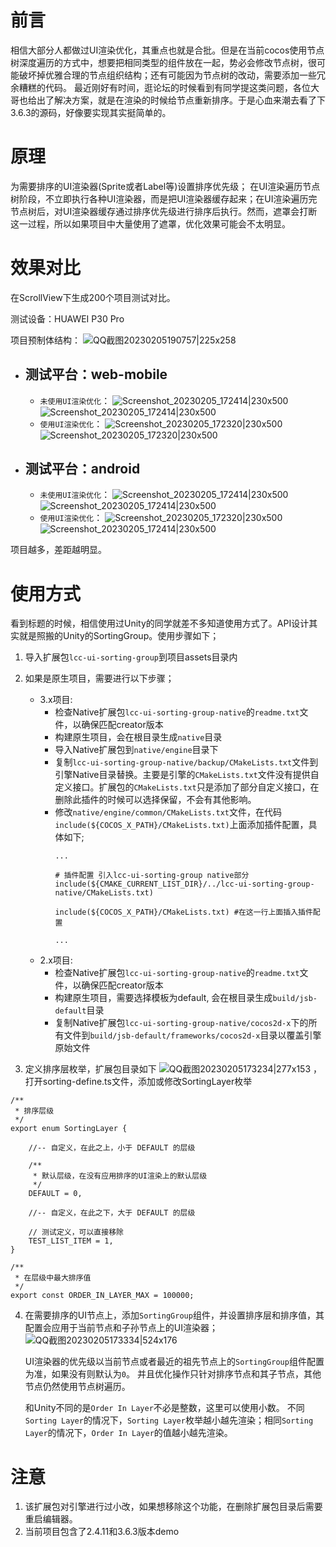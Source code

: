 # 前言
相信大部分人都做过UI渲染优化，其重点也就是合批。但是在当前cocos使用节点树深度遍历的方式中，想要把相同类型的组件放在一起，势必会修改节点树，很可能破坏掉优雅合理的节点组织结构；还有可能因为节点树的改动，需要添加一些冗余糟糕的代码。
最近刚好有时间，逛论坛的时候看到有同学提这类问题，各位大哥也给出了解决方案，就是在渲染的时候给节点重新排序。于是心血来潮去看了下3.6.3的源码，好像要实现其实挺简单的。
# 原理
为需要排序的UI渲染器(Sprite或者Label等)设置排序优先级； 在UI渲染遍历节点树阶段，不立即执行各种UI渲染器，而是把UI渲染器缓存起来；在UI渲染遍历完节点树后，对UI渲染器缓存通过排序优先级进行排序后执行。然而，遮罩会打断这一过程，所以如果项目中大量使用了遮罩，优化效果可能会不太明显。
# 效果对比
在ScrollView下生成200个项目测试对比。

测试设备：HUAWEI P30 Pro

项目预制体结构：
![QQ截图20230205190757|225x258](./3.6.3/docs/images/QQ截图20230205190757.png) 

* ## 测试平台：web-mobile

  * `未使用UI渲染优化`：
  ![Screenshot_20230205_172414|230x500](./3.6.3/docs/images/Screenshot_20230205_172414.jpg) 
  ![Screenshot_20230205_172414|230x500](./2.4.11/docs/images/Screenshot_20230209_111420.jpg) 
  * `使用UI渲染优化`：
  ![Screenshot_20230205_172320|230x500](./3.6.3/docs/images/Screenshot_20230205_172320.jpg) 
  ![Screenshot_20230205_172320|230x500](./2.4.11/docs/images/Screenshot_20230209_111310.jpg) 

* ## 测试平台：android

  * `未使用UI渲染优化`：
  ![Screenshot_20230205_172414|230x500](./3.6.3/docs/images/Screenshot_20230207_103552.jpg) 
  ![Screenshot_20230205_172414|230x500](./2.4.11/docs/images/Screenshot_20230209_164606.jpg) 
  * `使用UI渲染优化`：
  ![Screenshot_20230205_172320|230x500](./3.6.3/docs/images/Screenshot_20230207_103431.jpg) 
  ![Screenshot_20230205_172414|230x500](./2.4.11/docs/images/Screenshot_20230209_164409.jpg) 

项目越多，差距越明显。

# 使用方式
看到标题的时候，相信使用过Unity的同学就差不多知道使用方式了。API设计其实就是照搬的Unity的SortingGroup。使用步骤如下；
1. 导入扩展包`lcc-ui-sorting-group`到项目assets目录内

2. 如果是原生项目，需要进行以下步骤；
   * 3.x项目:
     * 检查Native扩展包`lcc-ui-sorting-group-native`的`readme.txt`文件，以确保匹配creator版本
     * 构建原生项目，会在根目录生成`native`目录
     * 导入Native扩展包到`native/engine`目录下
     * 复制`lcc-ui-sorting-group-native/backup/CMakeLists.txt`文件到引擎Native目录替换。主要是引擎的`CMakeLists.txt`文件没有提供自定义接口。扩展包的`CMakeLists.txt`只是添加了部分自定义接口，在删除此插件的时候可以选择保留，不会有其他影响。
     * 修改`native/engine/common/CMakeLists.txt`文件，在代码`include(${COCOS_X_PATH}/CMakeLists.txt)`上面添加插件配置，具体如下;
        ``` 
        ...

        # 插件配置 引入lcc-ui-sorting-group native部分
        include(${CMAKE_CURRENT_LIST_DIR}/../lcc-ui-sorting-group-native/CMakeLists.txt)

        include(${COCOS_X_PATH}/CMakeLists.txt) #在这一行上面插入插件配置

        ...
        ```
   * 2.x项目:
     * 检查Native扩展包`lcc-ui-sorting-group-native`的`readme.txt`文件，以确保匹配creator版本
     * 构建原生项目，需要选择模板为default, 会在根目录生成`build/jsb-default`目录
     * 复制Native扩展包`lcc-ui-sorting-group-native/cocos2d-x`下的所有文件到`build/jsb-default/frameworks/cocos2d-x`目录以覆盖引擎原始文件

3. 定义排序层枚举，扩展包目录如下 ![QQ截图20230205173234|277x153](./3.6.3/docs/images/QQ截图20230205173234.png) ，打开sorting-define.ts文件，添加或修改SortingLayer枚举
```
/**
 * 排序层级
 */
export enum SortingLayer {
    
    //-- 自定义，在此之上，小于 DEFAULT 的层级

    /** 
     * 默认层级，在没有应用排序的UI渲染上的默认层级
     */
    DEFAULT = 0,

    //-- 自定义，在此之下，大于 DEFAULT 的层级

    // 测试定义，可以直接移除
    TEST_LIST_ITEM = 1,
}

/**
 * 在层级中最大排序值
 */
export const ORDER_IN_LAYER_MAX = 100000;
```
4. 在需要排序的UI节点上，添加`SortingGroup`组件，并设置排序层和排序值，其配置会应用于当前节点和子孙节点上的UI渲染器； ![QQ截图20230205173334|524x176](./3.6.3/docs/images/QQ截图20230205173334.png) 

    UI渲染器的优先级以当前节点或者最近的祖先节点上的`SortingGroup`组件配置为准，如果没有则默认为`0`。
    并且优化操作只针对排序节点和其子节点，其他节点仍然使用节点树遍历。

    和Unity不同的是`Order In Layer`不必是整数，这里可以使用小数。
不同`Sorting Layer`的情况下，`Sorting Layer`枚举越小越先渲染；相同`Sorting Layer`的情况下，`Order In Layer`的值越小越先渲染。

# 注意
1. 该扩展包对引擎进行过小改，如果想移除这个功能，在删除扩展包目录后需要重启编辑器。
2. 当前项目包含了2.4.11和3.6.3版本demo
